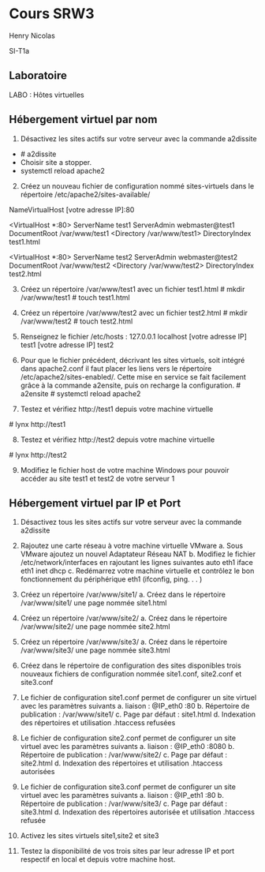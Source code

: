 # Cours SRW3

Henry Nicolas

SI-T1a

## Laboratoire

LABO : Hôtes virtuelles

## Hébergement virtuel par nom
1. Désactivez les sites actifs sur votre serveur avec la commande a2dissite

- \# a2dissite
- Choisir site a stopper.
- systemctl reload apache2

2. Créez un nouveau fichier de configuration nommé sites-virtuels dans le répertoire
/etc/apache2/sites-available/

NameVirtualHost [votre adresse IP]:80

<VirtualHost *:80>
    ServerName test1
    ServerAdmin webmaster@test1
    DocumentRoot /var/www/test1
    <Directory /var/www/test1>
        DirectoryIndex test1.html
    </Directory>
</VirtualHost>

<VirtualHost *:80>
    ServerName test2
    ServerAdmin webmaster@test2
    DocumentRoot /var/www/test2
    <Directory /var/www/test2>
        DirectoryIndex test2.html
    </Directory>
</VirtualHost>

3. Créez un répertoire /var/www/test1 avec un fichier test1.html
\# mkdir /var/www/test1
\# touch test1.html

4. Créez un répertoire /var/www/test2 avec un fichier test2.html
\# mkdir /var/www/test2
\# touch test2.html

5. Renseignez le fichier /etc/hosts :
127.0.0.1 localhost
[votre adresse IP] test1
[votre adresse IP] test2

6. Pour que le fichier précédent, décrivant les sites virtuels, soit intégré dans apache2.conf il
faut placer les liens vers le répertoire /etc/apache2/sites-enabled/. Cette mise en service
se fait facilement grâce à la commande a2ensite, puis on recharge la configuration.
\# a2ensite
\# systemctl reload apache2

7. Testez et vérifiez http://test1 depuis votre machine virtuelle

\# lynx http://test1

8. Testez et vérifiez http://test2 depuis votre machine virtuelle

\# lynx http://test2

9. Modifiez le fichier host de votre machine Windows pour pouvoir accéder au site test1 et
test2 de votre serveur 1

## Hébergement virtuel par IP et Port
1. Désactivez tous les sites actifs sur votre serveur avec la commande a2dissite
2. Rajoutez une carte réseau à votre machine virtuelle VMware
a. Sous VMware ajoutez un nouvel Adaptateur Réseau NAT
b. Modifiez le fichier /etc/network/interfaces en rajoutant les lignes suivantes
auto eth1
iface eth1 inet dhcp
c. Redémarrez votre machine virtuelle et contrôlez le bon fonctionnement du périphérique
eth1 (ifconfig, ping. . . )
3. Créez un répertoire /var/www/site1/
a. Créez dans le répertoire /var/www/site1/ une page nommée site1.html
4. Créez un répertoire /var/www/site2/
a. Créez dans le répertoire /var/www/site2/ une page nommée site2.html
5. Créez un répertoire /var/www/site3/
a. Créez dans le répertoire /var/www/site3/ une page nommée site3.html
6. Créez dans le répertoire de configuration des sites disponibles trois nouveaux fichiers de
configuration nommée site1.conf, site2.conf et site3.conf


7. Le fichier de configuration site1.conf permet de configurer un site virtuel avec les
paramètres suivants
a. liaison : @IP_eth0 :80
b. Répertoire de publication : /var/www/site1/
c. Page par défaut : site1.html
d. Indexation des répertoires et utilisation .htaccess refusées

8. Le fichier de configuration site2.conf permet de configurer un site virtuel avec les
paramètres suivants
a. liaison : @IP_eth0 :8080
b. Répertoire de publication : /var/www/site2/
c. Page par défaut : site2.html
d. Indexation des répertoires et utilisation .htaccess autorisées

9. Le fichier de configuration site3.conf permet de configurer un site virtuel avec les
paramètres suivants
a. liaison : @IP_eth1 :80
b. Répertoire de publication : /var/www/site3/
c. Page par défaut : site3.html
d. Indexation des répertoires autorisée et utilisation .htaccess refusée

10. Activez les sites virtuels site1,site2 et site3
11. Testez la disponibilité de vos trois sites par leur adresse IP et port respectif en local et
depuis votre machine host.